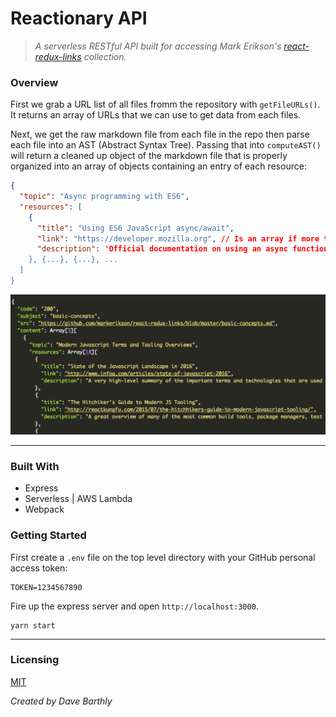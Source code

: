 # Reactionary API 
> *A serverless RESTful API built for accessing Mark Erikson's [react-redux-links](https://github.com/markerikson/react-redux-links) collection.*

### Overview

First we grab a URL list of all files fromm
the repository with `getFileURLs()`. It returns an array
of URLs that we can use to get data from each files.

Next, we get the raw markdown file from each file in the repo
then parse each file into an AST (Abstract Syntax Tree).
Passing that into `computeAST()` will return a cleaned up
object of the markdown file that is properly organized into
an array of objects containing an entry of each resource:
```json
{
  "topic": "Async programming with ES6",
  "resources": [
    {
      "title": "Using ES6 JavaScript async/await",
      "link": "https://developer.mozilla.org", // Is an array if more than 1 link.
      "description": 'Official documentation on using an async function."
    }, {...}, {...}, ...
  ]
}
```

<p align="center">
  <img src="./assets/sample.png" alt="Sample response from API"/>
</p>

---

### Built With
- Express
- Serverless | AWS Lambda
- Webpack

### Getting Started
First create a `.env` file on the top level directory 
with your GitHub personal access token:
```
TOKEN=1234567890
```

Fire up the express server and open `http://localhost:3000`.
```shell
yarn start
```
---
### Licensing

[MIT](https://opensource.org/licenses/mit-license.php)

*Created by Dave Barthly*
